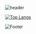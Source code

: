 ![header](https://capsule-render.vercel.app/api?type=waving&color=auto&height=200&section=header&text=&fontSize=30)

[![Top Langs](https://github-readme-stats.vercel.app/api/top-langs/?username=z159423)](https://github.com/z159423/github-readme-stats)

![Footer](https://capsule-render.vercel.app/api?type=waving&color=auto&height=200&section=footer)
